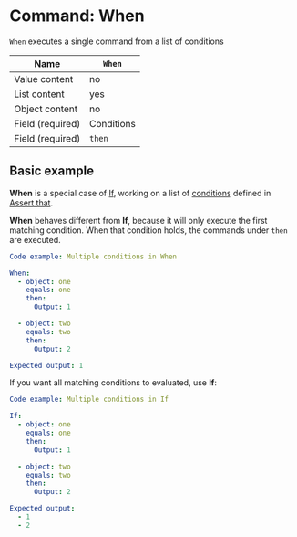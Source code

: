 # Command: When

`When` executes a single command from a list of conditions

| Name             | `When`     |
|------------------|------------|
| Value content    | no         |
| List content     | yes        |
| Object content   | no         |
| Field (required) | Conditions |
| Field (required) | `then`     |

## Basic example

**When** is a special case of [If](If.md), working on a list of [conditions](../testing/Assert%20that.md#conditions) defined
in [Assert that](../testing/Assert%20that.md).

**When** behaves different from **If**, because it will only execute the first matching condition. When that condition holds, the commands under `then` are
executed.

```yaml
Code example: Multiple conditions in When

When:
  - object: one
    equals: one
    then:
      Output: 1

  - object: two
    equals: two
    then:
      Output: 2

Expected output: 1
```

If you want all matching conditions to evaluated, use **If**:

```yaml
Code example: Multiple conditions in If

If:
  - object: one
    equals: one
    then:
      Output: 1

  - object: two
    equals: two
    then:
      Output: 2

Expected output:
  - 1
  - 2
```
